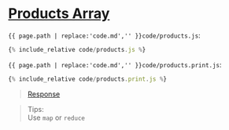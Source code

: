 # [Products Array](code.zip)

`{{ page.path | replace:'code.md','' }}code/products.js`:

```js
{% include_relative code/products.js %}
```

`{{ page.path | replace:'code.md','' }}code/products.print.js`:

```js
{% include_relative code/products.print.js %}
```

> [Response](response/products.js)

> Tips:<br>
> Use `map` or `reduce`
